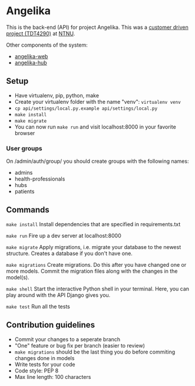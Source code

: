 Angelika
============

This is the back-end (API) for project Angelika. This was a [customer driven project (TDT4290)](http://www.idi.ntnu.no/emner/tdt4290/) at [NTNU](http://www.ntnu.edu/).

Other components of the system:

* [angelika-web](https://github.com/iver56/angelika-web)
* [angelika-hub](https://github.com/torgeha/angelika-hub)


## Setup
* Have virtualenv, pip, python, make
* Create your virtualenv folder with the name "venv": `virtualenv venv`
* `cp api/settings/local.py.example api/settings/local.py`
* `make install`
* `make migrate`
* You can now run `make run` and visit localhost:8000 in your favorite browser

### User groups
On /admin/auth/group/ you should create groups with the following names:
* admins
* health-professionals
* hubs
* patients

## Commands

`make install`
Install dependencies that are specified in requirements.txt

`make run`
Fire up a dev server at localhost:8000

`make migrate`
Apply migrations, i.e. migrate your database to the newest structure. Creates a database if you don't have one.

`make migrations`
Create migrations. Do this after you have changed one or more models. Commit the migration files along with the changes in the model(s).

`make shell`
Start the interactive Python shell in your terminal. Here, you can play around with the API Django gives you.

`make test`
Run all the tests

## Contribution guidelines
* Commit your changes to a seperate branch
* "One" feature or bug fix per branch (easier to review)
* `make migrations` should be the last thing you do before commiting changes done in models
* Write tests for your code
* Code style: PEP 8
* Max line length: 100 characters


